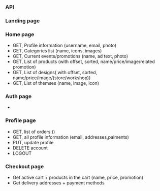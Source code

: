 ### API
### Landing page



### Home page
- GET, Profile information (username, email, photo)
- GET, Categories list (name, icons, images)
- GET, Current events/promotions (name, ad text, photo)
- GET, List of products (with offset, sorted, name/price/image/related promotion)
- GET, List of designs( with offset, sorted, name/price/image/(store/workshop))
- GET, List of themses (name, image, icon)

### Auth page
- 

### Profile page
- GET, list of orders ()
- GET, all profile information (email, addresses,paiments)
- PUT, update profile
- DELETE account
- LOGOUT

### Checkout page
- Get active cart + products in the cart (name, price, promotion)
- Get delivery addresses + payment methods